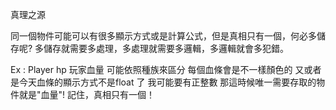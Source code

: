 真理之源

同一個物件可能可以有很多顯示方式或是計算公式，但是真相只有一個，何必多儲存呢? 多儲存就需要多處理，多處理就需要多邏輯，多邏輯就會多犯錯。

Ex : Player hp 玩家血量
可能依照種族來區分 每個血條會是不一樣顏色的
又或者是今天血條的顯示方式不是float 了 我可能要有正整數
那這時候唯一需要存取的物件就是"血量"!
記住，真相只有一個！

